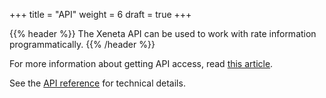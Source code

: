 +++
title = "API"
weight = 6
draft = true
+++

{{% header %}} The Xeneta API can be used to work with rate information programmatically. {{% /header %}}

For more information about getting API access, read <a href="https://support.xeneta.com/hc/en-us/articles/115002770893-Xeneta-API" target="_blank">this article</a>. 

See the <a href="https://xeneta.github.io/XenDoc/" target="_blank">API reference</a> for technical details.